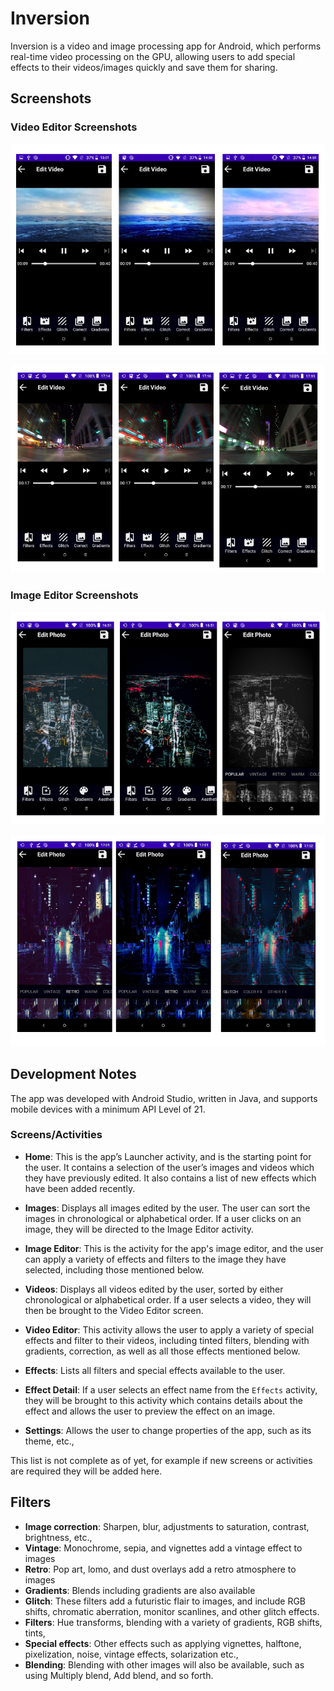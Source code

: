 # Inversion 

Inversion is a video and image processing app for Android, which performs real-time video processing on the GPU,
allowing users to add special effects to their videos/images quickly and save them for sharing.

## Screenshots

### Video Editor Screenshots
![Video Editor screenshots](https://github.com/silvia-odwyer/inversion/blob/master/screenshots/video_editor_screenshots.PNG "Video Editor Screenshots")

![Video Editor screenshots](https://github.com/silvia-odwyer/inversion/blob/master/screenshots/video_editor_screenshots2.PNG "Video Editor Screenshots")


### Image Editor Screenshots
![Image Editor screenshots](https://github.com/silvia-odwyer/inversion/blob/master/screenshots/image_editor_screenshots.PNG "Image Editor Screenshots")

![Image Editor screenshots](https://github.com/silvia-odwyer/inversion/blob/master/screenshots/image_editor_screenshots2.PNG "Image Editor Screenshots")

## Development Notes
The app was developed with Android Studio, written in Java, and supports mobile devices with a minimum API Level of 21. 

### Screens/Activities
- **Home**: This is the app’s Launcher activity, and is the starting point for the user. It contains a selection of the user’s images and videos which they have previously edited. It also contains a list of new effects which have been added recently. 

- **Images**: Displays all images edited by the user. The user can sort the images in chronological or alphabetical order. If a user clicks on an image, they will be directed to the Image Editor activity. 

- **Image Editor**: This is the activity for the app's image editor, and the user can apply a variety of effects and filters to the image they have selected, including those mentioned below.

- **Videos**: Displays all videos edited by the user, sorted by either chronological or alphabetical order. If a user selects a video, they will then be brought 
to the Video Editor screen. 

- **Video Editor**: This activity allows the user to apply a variety of special effects and filter to their videos, including tinted filters, blending 
with gradients, correction, as well as all those effects mentioned below.

- **Effects**: Lists all filters and special effects available to the user. 

- **Effect Detail**: If a user selects an effect name from the `Effects` activity, they will be brought to this activity which contains details 
about the effect and allows the user to preview the effect on an image.

- **Settings**: Allows the user to change properties of the app, such as its theme, etc.,

This list is not complete as of yet, for example if new screens or activities are required they will be added here.

## Filters 
- **Image correction**: Sharpen, blur, adjustments to saturation, contrast, brightness, etc.,
- **Vintage**: Monochrome, sepia, and vignettes add a vintage effect to images
- **Retro**: Pop art, lomo, and dust overlays add a retro atmosphere to images
- **Gradients**: Blends including gradients are also available
- **Glitch**: These filters add a futuristic flair to images, and include RGB shifts, chromatic
aberration, monitor scanlines, and other glitch effects.
- **Filters**: Hue transforms, blending with a variety of gradients, RGB shifts, tints,
- **Special effects**: Other effects such as applying vignettes, halftone, pixelization, noise, vintage effects, solarization etc.,
- **Blending**: Blending with other images will also be available, such as using Multiply blend, Add blend, and so forth.